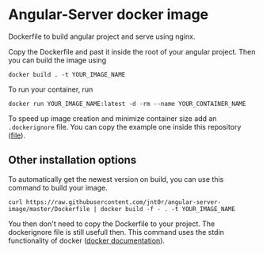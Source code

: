 # Angular-Server docker image
Dockerfile to build angular project and serve using nginx.

Copy the Dockerfile and past it inside the root of your angular project. Then you can build the image using 

```docker build . -t YOUR_IMAGE_NAME```

To run your container, run 

```docker run YOUR_IMAGE_NAME:latest -d -rm --name YOUR_CONTAINER_NAME```

To speed up image creation and minimize container size add an `.dockerignore` file. You can copy the example one inside this repository ([file](https://github.com/jnt0r/angular-server-image/blob/master/.dockerignore)).

## Other installation options

To automatically get the newest version on build, you can use this command to build your image.

```curl https://raw.githubusercontent.com/jnt0r/angular-server-image/master/Dockerfile | docker build -f - . -t YOUR_IMAGE_NAME```

You then don't need to copy the Dockerfile to your project. The dockerignore file is still usefull then. This command uses the stdin functionality of docker ([docker documentation](https://docs.docker.com/engine/reference/commandline/build/#build-with--)).

